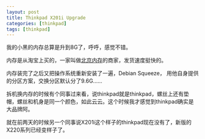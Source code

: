 ```yaml
---
layout: post
title: Thinkpad X201i Upgrade
categories: [thinkpad]
tags: [thinkpad]
---
```


我的小黑的内存总算是升到8G了，呼呼，感觉不错。

内存是从淘宝上买的，一家叫做[北京内存]()的商家，发货速度挺快的。

内存装完了之后又把操作系统重新安装了一遍，Debian Squeeze，
用他自身提供的分区方案，交换分区默认分了9.6G……

拆机换内存的时候有个同事过来看，说thinkpad就是thinkpad，螺丝上还有垫帽，螺丝和机身是同一个颜色，如此云云。这个时候我才感觉到thinkpad确实是大品牌阿。

就在前两天的时候另一个同事说X201i这个样子的thinkpad现在没有了，新版的X220系列已经变样子了。

